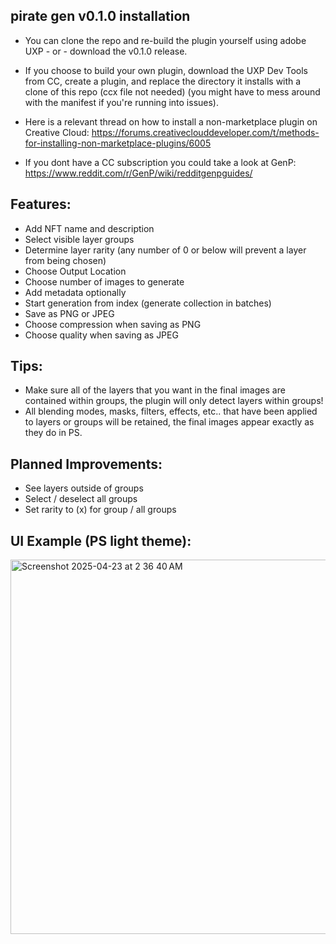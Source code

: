 ## pirate gen v0.1.0 installation

- You can clone the repo and re-build the plugin yourself using adobe UXP - or - download the v0.1.0 release.

- If you choose to build your own plugin, download the UXP Dev Tools from CC, create a plugin, and replace the directory it installs with a clone of this repo (ccx file not needed) (you might have to mess around with the manifest if you're running into issues).

- Here is a relevant thread on how to install a non-marketplace plugin on Creative Cloud: https://forums.creativeclouddeveloper.com/t/methods-for-installing-non-marketplace-plugins/6005

- If you dont have a CC subscription you could take a look at GenP: https://www.reddit.com/r/GenP/wiki/redditgenpguides/


## Features:

- Add NFT name and description
- Select visible layer groups
- Determine layer rarity (any number of 0 or below will prevent a layer from being chosen)
- Choose Output Location
- Choose number of images to generate
- Add metadata optionally
- Start generation from index (generate collection in batches)
- Save as PNG or JPEG
- Choose compression when saving as PNG
- Choose quality when saving as JPEG

## Tips:

- Make sure all of the layers that you want in the final images are contained within groups, the plugin will only detect layers within groups!
- All blending modes, masks, filters, effects, etc.. that have been applied to layers or groups will be retained, the final images appear exactly as they do in PS.


## Planned Improvements:

- See layers outside of groups
- Select / deselect all groups
- Set rarity to (x) for group / all groups


## UI Example (PS light theme):

<img width="599" alt="Screenshot 2025-04-23 at 2 36 40 AM" src="https://github.com/user-attachments/assets/5d923e87-1d5b-4faa-8024-7a7966052a58" />


